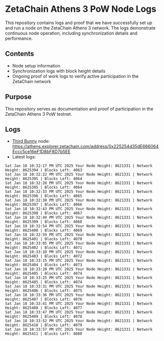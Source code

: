 # ZetaChain Athens 3 PoW Node Logs
This repository contains logs and proof that we have successfully set up and run a node on the ZetaChain Athens 3 network. The logs demonstrate continuous node operation, including synchronization details and performance.

## Contents
- Node setup information
- Synchronization logs with block height details
- Ongoing proof of work logs to verify active participation in the ZetaChain network

## Purpose
This repository serves as documentation and proof of participation in the ZetaChain Athens 3 PoW testnet.

## Logs

- [Third Bunny](https://thirdbunny.xyz/) node: https://athens.explorer.zetachain.com/address/0x225254d35dE666064Eccc5ce16eF1D8bF8D7b5EE
- Latest logs:
```
Sat Jan 18 10:32:17 PM UTC 2025 Your Node Height: 8621331 | Network Height: 8625394 | Blocks Left: 4063
Sat Jan 18 10:32:22 PM UTC 2025 Your Node Height: 8621331 | Network Height: 8625395 | Blocks Left: 4064
Sat Jan 18 10:32:28 PM UTC 2025 Your Node Height: 8621331 | Network Height: 8625395 | Blocks Left: 4064
Sat Jan 18 10:32:33 PM UTC 2025 Your Node Height: 8621331 | Network Height: 8625396 | Blocks Left: 4065
Sat Jan 18 10:32:38 PM UTC 2025 Your Node Height: 8621331 | Network Height: 8625397 | Blocks Left: 4066
Sat Jan 18 10:32:43 PM UTC 2025 Your Node Height: 8621331 | Network Height: 8625398 | Blocks Left: 4067
Sat Jan 18 10:32:49 PM UTC 2025 Your Node Height: 8621331 | Network Height: 8625399 | Blocks Left: 4068
Sat Jan 18 10:32:54 PM UTC 2025 Your Node Height: 8621331 | Network Height: 8625400 | Blocks Left: 4069
Sat Jan 18 10:32:59 PM UTC 2025 Your Node Height: 8621331 | Network Height: 8625401 | Blocks Left: 4070
Sat Jan 18 10:33:05 PM UTC 2025 Your Node Height: 8621331 | Network Height: 8625402 | Blocks Left: 4071
Sat Jan 18 10:33:10 PM UTC 2025 Your Node Height: 8621331 | Network Height: 8625403 | Blocks Left: 4072
Sat Jan 18 10:33:15 PM UTC 2025 Your Node Height: 8621331 | Network Height: 8625404 | Blocks Left: 4073
Sat Jan 18 10:33:20 PM UTC 2025 Your Node Height: 8621331 | Network Height: 8625405 | Blocks Left: 4074
Sat Jan 18 10:33:25 PM UTC 2025 Your Node Height: 8621331 | Network Height: 8625405 | Blocks Left: 4074
Sat Jan 18 10:33:31 PM UTC 2025 Your Node Height: 8621331 | Network Height: 8625406 | Blocks Left: 4075
Sat Jan 18 10:33:36 PM UTC 2025 Your Node Height: 8621331 | Network Height: 8625407 | Blocks Left: 4076
Sat Jan 18 10:33:41 PM UTC 2025 Your Node Height: 8621331 | Network Height: 8625408 | Blocks Left: 4077
Sat Jan 18 10:33:47 PM UTC 2025 Your Node Height: 8621331 | Network Height: 8625409 | Blocks Left: 4078
Sat Jan 18 10:33:52 PM UTC 2025 Your Node Height: 8621331 | Network Height: 8625410 | Blocks Left: 4079
Sat Jan 18 10:33:57 PM UTC 2025 Your Node Height: 8621331 | Network Height: 8625411 | Blocks Left: 4080
```
